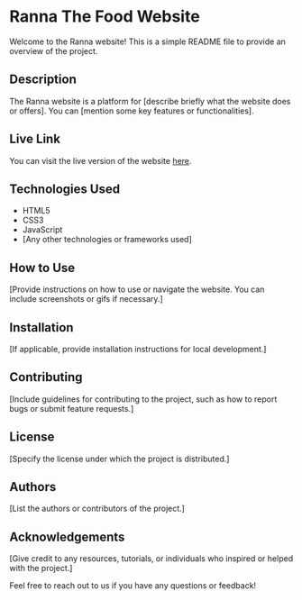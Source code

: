 # Ranna The Food Website

Welcome to the Ranna website! This is a simple README file to provide an overview of the project.

## Description
The Ranna website is a platform for [describe briefly what the website does or offers]. You can [mention some key features or functionalities].

## Live Link
You can visit the live version of the website [here](https://www.example.com).

## Technologies Used
- HTML5
- CSS3
- JavaScript
- [Any other technologies or frameworks used]

## How to Use
[Provide instructions on how to use or navigate the website. You can include screenshots or gifs if necessary.]

## Installation
[If applicable, provide installation instructions for local development.]

## Contributing
[Include guidelines for contributing to the project, such as how to report bugs or submit feature requests.]

## License
[Specify the license under which the project is distributed.]

## Authors
[List the authors or contributors of the project.]

## Acknowledgements
[Give credit to any resources, tutorials, or individuals who inspired or helped with the project.]

Feel free to reach out to us if you have any questions or feedback!

